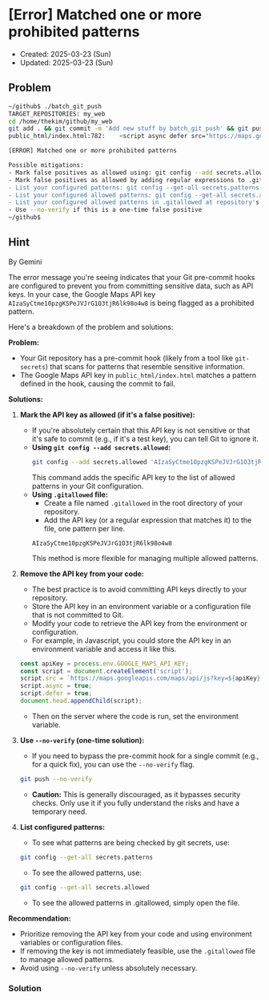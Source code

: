 # [Error] Matched one or more prohibited patterns
* Created: 2025-03-23 (Sun)
* Updated: 2025-03-23 (Sun)

## Problem
```bash
~/github$ ./batch_git_push
TARGET_REPOSITORIES: my_web
cd /home/thekim/github/my_web
git add . && git commit -m 'Add new stuff by batch_git_push' && git push
public_html/index.html:782:    <script async defer src="https://maps.googleapis.com/maps/api/js?key=AIzaSyCtme10pzgKSPeJVJrG1O3tjR6lk98o4w8&callback=initMap"></script>

[ERROR] Matched one or more prohibited patterns

Possible mitigations:
- Mark false positives as allowed using: git config --add secrets.allowed ...
- Mark false positives as allowed by adding regular expressions to .gitallowed at repository's root directory
- List your configured patterns: git config --get-all secrets.patterns
- List your configured allowed patterns: git config --get-all secrets.allowed
- List your configured allowed patterns in .gitallowed at repository's root directory
- Use --no-verify if this is a one-time false positive
~/github$
```

## Hint
By Gemini

The error message you're seeing indicates that your Git pre-commit hooks are configured to prevent you from committing sensitive data, such as API keys. In your case, the Google Maps API key `AIzaSyCtme10pzgKSPeJVJrG1O3tjR6lk98o4w8` is being flagged as a prohibited pattern.

Here's a breakdown of the problem and solutions:

**Problem:**

* Your Git repository has a pre-commit hook (likely from a tool like `git-secrets`) that scans for patterns that resemble sensitive information.
* The Google Maps API key in `public_html/index.html` matches a pattern defined in the hook, causing the commit to fail.

**Solutions:**

1.  **Mark the API key as allowed (if it's a false positive):**

    * If you're absolutely certain that this API key is not sensitive or that it's safe to commit (e.g., if it's a test key), you can tell Git to ignore it.
    * **Using `git config --add secrets.allowed`:**
        ```bash
        git config --add secrets.allowed 'AIzaSyCtme10pzgKSPeJVJrG1O3tjR6lk98o4w8'
        ```
        This command adds the specific API key to the list of allowed patterns in your Git configuration.
    * **Using `.gitallowed` file:**
        * Create a file named `.gitallowed` in the root directory of your repository.
        * Add the API key (or a regular expression that matches it) to the file, one pattern per line.
        ```
        AIzaSyCtme10pzgKSPeJVJrG1O3tjR6lk98o4w8
        ```
        This method is more flexible for managing multiple allowed patterns.

2.  **Remove the API key from your code:**

    * The best practice is to avoid committing API keys directly to your repository.
    * Store the API key in an environment variable or a configuration file that is not committed to Git.
    * Modify your code to retrieve the API key from the environment or configuration.
    * For example, in Javascript, you could store the API key in an environment variable and access it like this.
    ```javascript
    const apiKey = process.env.GOOGLE_MAPS_API_KEY;
    const script = document.createElement('script');
    script.src = `https://maps.googleapis.com/maps/api/js?key=${apiKey}&callback=initMap`;
    script.async = true;
    script.defer = true;
    document.head.appendChild(script);
    ```
    * Then on the server where the code is run, set the environment variable.

3.  **Use `--no-verify` (one-time solution):**

    * If you need to bypass the pre-commit hook for a single commit (e.g., for a quick fix), you can use the `--no-verify` flag.
    ```bash
    git push --no-verify
    ```
    * **Caution:** This is generally discouraged, as it bypasses security checks. Only use it if you fully understand the risks and have a temporary need.

4.  **List configured patterns:**

    * To see what patterns are being checked by git secrets, use:
    ```bash
    git config --get-all secrets.patterns
    ```
    * To see the allowed patterns, use:
    ```bash
    git config --get-all secrets.allowed
    ```
    * To see the allowed patterns in .gitallowed, simply open the file.

**Recommendation:**

* Prioritize removing the API key from your code and using environment variables or configuration files.
* If removing the key is not immediately feasible, use the `.gitallowed` file to manage allowed patterns.
* Avoid using `--no-verify` unless absolutely necessary.

### Solution

